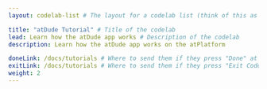 ```yaml
---
layout: codelab-list # The layout for a codelab list (think of this as a title page for the code lab)

title: "atDude Tutorial" # Title of the codelab
lead: Learn how the atDude app works # Description of the codelab
description: Learn how the atDude app works on the atPlatform

doneLink: /docs/tutorials # Where to send them if they press "Done" at the end of the Codelab
exitLink: /docs/tutorials # Where to send them if they press "Exit Codelab"
weight: 2
---
```

